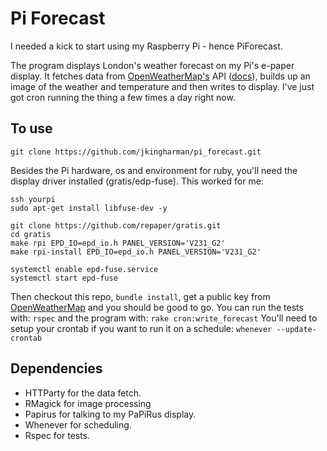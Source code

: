 # Pi Forecast #

I needed a kick to start using my Raspberry Pi - hence PiForecast.

The program displays London's weather forecast on my Pi's e-paper display. It fetches data from [OpenWeatherMap's](https://openweathermap.org/) API ([docs](https://openweathermap.org/current)),
builds up an image of the weather and temperature and then writes to display. I've just got cron running the thing a few times a day right now.

## To use ##

```
git clone https://github.com/jkingharman/pi_forecast.git
```

Besides the Pi hardware, os and environment for ruby, you'll need the display driver installed (gratis/edp-fuse). This worked for me:

```
ssh yourpi
sudo apt-get install libfuse-dev -y

git clone https://github.com/repaper/gratis.git
cd gratis
make rpi EPD_IO=epd_io.h PANEL_VERSION='V231_G2'
make rpi-install EPD_IO=epd_io.h PANEL_VERSION='V231_G2'

systemctl enable epd-fuse.service
systemctl start epd-fuse
```

Then checkout this repo, ```bundle install```, get a public key from [OpenWeatherMap](https://openweathermap.org/) and you should be good to go. You can run the tests with: ``` rspec ``` and the program with: ``` rake cron:write_forecast ``` You'll need to setup your crontab if you want to run it on a schedule: ``` whenever --update-crontab ```

## Dependencies ##

* HTTParty for the data fetch.
* RMagick for image processing
* Papirus for talking to my PaPiRus display.
* Whenever for scheduling.
* Rspec for tests.
